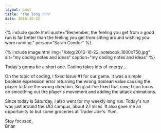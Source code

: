 ```yaml
---
layout: post
title: "the long run"
date: 2016-10-22
---
```


{% include quote.html
    quote="Remember, the feeling you get from a good run is far better than the feeling you get from sitting around wishing you were running."
    person="Sarah Condor" %}

{% include image.html
    img="/blog/2016-10-22_notebook_1000x750.jpg"
    alt="my coding notes and ideas"
    caption="my coding notes and ideas" %}

Today's gonna be a short one. Coding takes lots of energy...

On the topic of coding, I fixed Issue #1 for our game. It was a simple boolean expression error returning the wrong boolean value causing the player to face the wrong direction. So glad I've fixed that now; I can focus on smoothing out the player's movement and adding the attack animations.

Since today is Saturday, I also went for my weekly long run. Today's run was just around the UCI campus, about 2.1 miles. It also gave me an opportunity to but some groceries at Trader Joe's. Yum.

Stay focused,<br>
Brian
